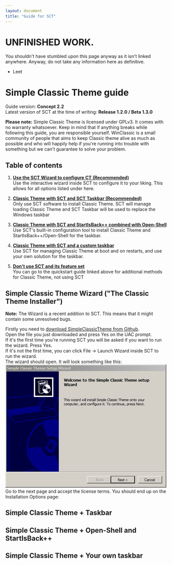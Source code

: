 ```yaml
---
layout: document
title: "Guide for SCT"
---
```


# UNFINISHED WORK.<br>
You shouldn't have stumbled upon this page anyway as it isn't linked anywhere. Anyway, do not take any information here as definitive. 

- Leet

# Simple Classic Theme guide

Guide version: **Concept 2.2**<br>
Latest version of SCT at the time of writing: **Release 1.2.0 / Beta 1.3.0**

**Please note:** Simple Classic Theme is licensed under GPLv3. It comes with no warranty whatsoever. Keep in mind that if anything breaks while following this guide, you are responsible yourself. WinClassic is a small community of people that aims to keep Classic theme alive as much as possible and who will happily help if you're running into trouble with something but we can't guarantee to solve your problem.

## Table of contents

1. [**Use the SCT Wizard to configure CT (Recommended)**](#wizard)<br>
   Use the interactive wizard inside SCT to configure it to your liking. This allows for all options listed under here.

2. [**Classic Theme with SCT and SCT Taskbar (Recommended)**](#sctt)<br>
    Only use SCT software to install Classic Theme. SCT will manage loading Classic Theme and SCT Taskbar will be used to replace the Windows taskbar

3. [**Classic Theme with SCT and StartIsBack++ combined with Open-Shell**](#sibos)<br>
    Use SCT's built-in configuration tool to install Classic Theme and StartIsBack++/Open-Shell for the taskbar.

4. [**Classic Theme with SCT and a custom taskbar**](#customtb)<br>
    Use SCT for managing Classic Theme at boot and on restarts, and use your own solution for the taskbar.

5. [**Don't use SCT and its feature set**]()<br>
    You can go to the quickstart guide linked above for additional methods for Classic Theme, not using SCT

<a name="wizard"></a>
## Simple Classic Theme Wizard ("The Classic Theme Installer")
**Note:** The Wizard is a recent addition to SCT. This means that it might contain some unresolved bugs.

Firstly you need to [download SimpleClassicTheme from Github](https://github.com/WinClassic/SimpleClassicTheme/releases/latest/download/SimpleClassicTheme.exe).<br>
Open the file you just downloaded and press Yes on the UAC prompt.<br>
If it's the first time you're running SCT you will be asked if you want to run the wizard. Press Yes.<br>
If it's not the first time, you can click File -> Launch Wizard inside SCT to run the wizard.<br>
The wizard should open. It will look something like this:<br>
<img src="/assets/img/sct_wizard_start.png"/><br>
Go to the next page and accept the license terms. You should end up on the Installation Options page:

<a name="sctt"></a>
## Simple Classic Theme + Taskbar

<a name="sibos"></a>
## Simple Classic Theme + Open-Shell and StartIsBack++
<a name="customtb"></a>
## Simple Classic Theme + Your own taskbar
